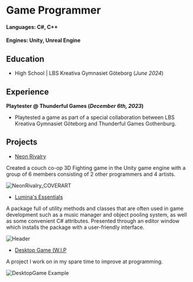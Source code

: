 # Game Programmer

#### Languages: C#, C++
#### Engines: Unity, Unreal Engine

## Education
- High School | LBS Kreativa Gymnasiet Göteborg (_June 2024_)

## Experience
**Playtester @ Thunderful Games (_December 6th, 2023_)**
- Playtested a game as part of a special collaboration between LBS Kreativa Gymnasiet Göteborg and Thunderful Games Gothenburg.

## Projects
- [Neon Rivalry](https://github.com/ltsLumina/NeonRivalry)

Created a couch co-op 3D Fighting game in the Unity game engine with a group of 6 members consisting of 2 other programmers and 4 artists.

![NeonRivalry_COVERART](https://github.com/ltsLumina/ltsLumina.github.io/assets/119983088/dd86e26c-a9f1-4fa5-ad1e-d7e67c983a79)

- [Lumina's Essentials](https://github.com/ltsLumina/Lumina-Essentials)

A package full of utility methods and classes that are often used in game development such as a music manager and object pooling system, as well as some convenient C# attributes. 
Presented through an editor window which installs the package with a user-friendly interface.

![Header](https://github.com/ltsLumina/ltsLumina.github.io/assets/119983088/d18db0a3-6aa5-465d-b052-b8888185d4ca)


- [Desktop Game (W.I.P](https://github.com/ltsLumina/DesktopGame)

A project I work on in my spare time to improve at programming.

![DesktopGame Example](https://github.com/ltsLumina/ltsLumina.github.io/assets/119983088/9c6d99ab-89db-451e-952c-32de2a49ed7e)
